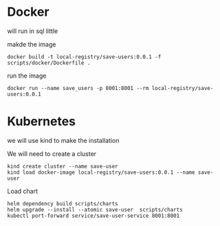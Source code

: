 
# Docker


will run in sql little

makde the image

```
docker build -t local-registry/save-users:0.0.1 -f scripts/docker/Dockerfile .
```

run the image

```
docker run --name save_users -p 8001:8001 --rm local-registry/save-users:0.0.1 
```

# Kubernetes

we will use kind to make the installation

We will need to create a cluster

```
kind create cluster --name save-user
kind load docker-image local-registry/save-users:0.0.1 --name save-user
```

Load chart

```
helm dependency build scripts/charts
helm upgrade --install --atomic save-user  scripts/charts
kubectl port-forward service/save-user-service 8001:8001
```
